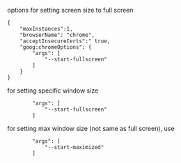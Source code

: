 options for setting screen size to full screen
```
{
    "maxInstances":1,
    "browserName": "chrome",
    "acceptInsecureCerts":" true,
    "goog:chromeOptions": {
        "args": [
            "--start-fullscreen"
        ]
    }
}
```

for setting specific window size
```
        "args": [
            "--start-fullscreen"
        ]
```

for setting max window size (not same as full screen), use
```
        "args": [
            "--start-maximized"
        ]
```